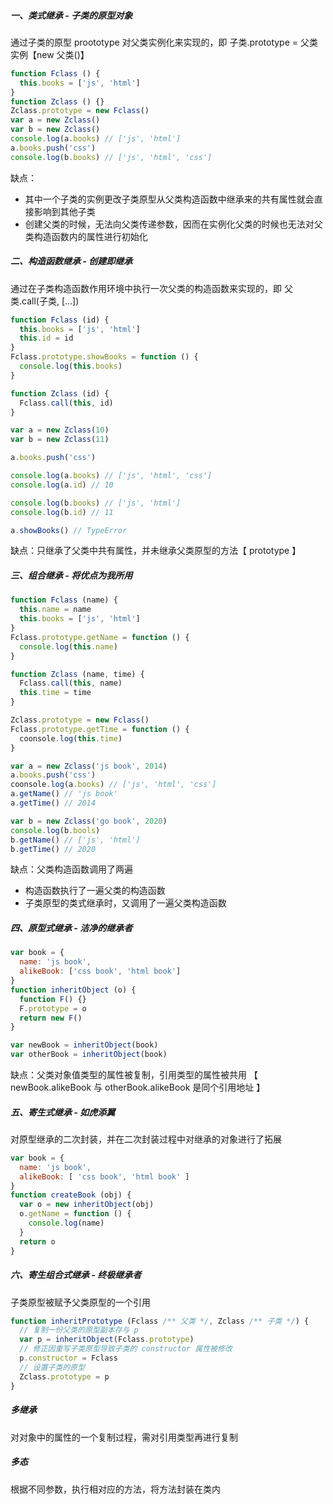##### 一、类式继承 - 子类的原型对象
通过子类的原型 proototype 对父类实例化来实现的，即 子类.prototype = 父类实例【new 父类()】
```js
function Fclass () {
  this.books = ['js', 'html']
}
function Zclass () {}
Zclass.prototype = new Fclass()
var a = new Zclass()
var b = new Zclass()
console.log(a.books) // ['js', 'html']
a.books.push('css')
console.log(b.books) // ['js', 'html', 'css']
```
缺点：
 * 其中一个子类的实例更改子类原型从父类构造函数中继承来的共有属性就会直接影响到其他子类
 * 创建父类的时候，无法向父类传递参数，因而在实例化父类的时候也无法对父类构造函数内的属性进行初始化

##### 二、构造函数继承 - 创建即继承
通过在子类构造函数作用环境中执行一次父类的构造函数来实现的，即 父类.call(子类, [...])
```js
function Fclass (id) {
  this.books = ['js', 'html']
  this.id = id
}
Fclass.prototype.showBooks = function () {
  console.log(this.books)
}

function Zclass (id) {
  Fclass.call(this, id)
}

var a = new Zclass(10)
var b = new Zclass(11)

a.books.push('css')

console.log(a.books) // ['js', 'html', 'css']
console.log(a.id) // 10

console.log(b.books) // ['js', 'html']
console.log(b.id) // 11

a.showBooks() // TypeError
```
缺点：只继承了父类中共有属性，并未继承父类原型的方法【 prototype 】

##### 三、组合继承 - 将优点为我所用
```js
function Fclass (name) {
  this.name = name
  this.books = ['js', 'html']
}
Fclass.prototype.getName = function () {
  console.log(this.name)
}

function Zclass (name, time) {
  Fclass.call(this, name)
  this.time = time
}

Zclass.prototype = new Fclass()
Fclass.prototype.getTime = function () {
  coonsole.log(this.time)
}

var a = new Zclass('js book', 2014)
a.books.push('css')
coonsole.log(a.books) // ['js', 'html', 'css']
a.getName() // 'js book'
a.getTime() // 2014

var b = new Zclass('go book', 2020)
console.log(b.bools)
b.getName() // ['js', 'html']
b.getTime() // 2020
```
缺点：父类构造函数调用了两遍
  * 构造函数执行了一遍父类的构造函数
  * 子类原型的类式继承时，又调用了一遍父类构造函数

##### 四、原型式继承 - 洁净的继承者
```js
var book = {
  name: 'js book',
  alikeBook: ['css book', 'html book']
}
function inheritObject (o) {
  function F() {}
  F.prototype = o
  return new F()
}

var newBook = inheritObject(book)
var otherBook = inheritObject(book)
```
缺点：父类对象值类型的属性被复制，引用类型的属性被共用 【 newBook.alikeBook 与 otherBook.alikeBook 是同个引用地址 】

##### 五、寄生式继承 - 如虎添翼
对原型继承的二次封装，并在二次封装过程中对继承的对象进行了拓展
```js
var book = {
  name: 'js book',
  alikeBook: [ 'css book', 'html book' ]
}
function createBook (obj) {
  var o = new inheritObject(obj)
  o.getName = function () {
    console.log(name)
  }
  return o
}
```

##### 六、寄生组合式继承 - 终极继承者
子类原型被赋予父类原型的一个引用
```js
function inheritPrototype (Fclass /** 父类 */, Zclass /** 子类 */) {
  // 复制一份父类的原型副本存与 p
  var p = inheritObject(Fclass.prototype)
  // 修正因重写子类原型导致子类的 constructor 属性被修改
  p.constructor = Fclass
  // 设置子类的原型
  Zclass.prototype = p
}
```

##### 多继承
对对象中的属性的一个复制过程，需对引用类型再进行复制

##### 多态
根据不同参数，执行相对应的方法，将方法封装在类内